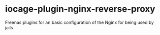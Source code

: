 # iocage-plugin-nginx-reverse-proxy
Freenas plugins for an basic configuration of the Nginx for being used by jails

